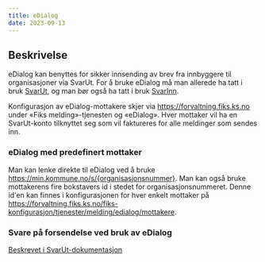 ```yaml
---
title: eDialog
date: 2023-09-13
---
```


## Beskrivelse

eDialog kan benyttes for sikker innsending av brev fra innbyggere til organisasjoner via SvarUt. For å bruke eDialog må man allerede ha tatt i bruk [SvarUt](/tjenester/svarut), og man bør også ha tatt i bruk [SvarInn](/tjenester/svarut/svarinn-mottakservice).

Konfigurasjon av eDialog-mottakere skjer via https://forvaltning.fiks.ks.no under «Fiks melding»-tjenesten og «eDialog».
Hver mottaker vil ha en SvarUt-konto tilknyttet seg som vil faktureres for alle meldinger som sendes inn.

### eDialog med predefinert mottaker
Man kan lenke direkte til eDialog ved å bruke https://min.kommune.no/s/{organisasjonsnummer}.
Man kan også bruke mottakerens fire bokstavers id i stedet for organisasjonsnummeret.
Denne id'en kan finnes i konfigurasjonen for hver enkelt mottaker på https://forvaltning.fiks.ks.no/fiks-konfigurasjon/tjenester/melding/edialog/mottakere.


### Svare på forsendelse ved bruk av eDialog
[Beskrevet i SvarUt-dokumentasjon](/tjenester/svarut/edialog)


